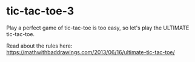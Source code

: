 # tic-tac-toe-3

Play a perfect game of tic-tac-toe is too easy, so let's play the ULTIMATE tic-tac-toe.

Read about the rules here: https://mathwithbaddrawings.com/2013/06/16/ultimate-tic-tac-toe/
